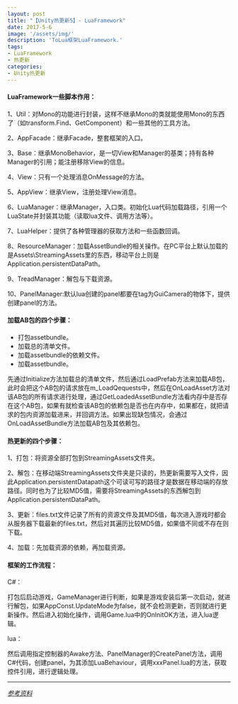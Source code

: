```yaml
---
layout: post
title: "【Unity热更新5】- LuaFramework"
date: 2017-5-6
image: '/assets/img/'
description: 'ToLua框架LuaFramework.'
tags:
- LuaFramework
- 热更新
categories:
- Unity热更新 
---
```


#### LuaFramework一些脚本作用：

1、Util：对Mono的功能进行封装，这样不继承Mono的类就能使用Mono的东西了（如transform.Find、GetComponent）和一些其他的工具方法。

2、AppFacade：继承Facade，整套框架的入口。

3、Base：继承MonoBehavior，是一切View和Manager的基类；持有各种Manager的引用；能注册移除View的信息。

4、View：只有一个处理消息OnMessage的方法。

5、AppView：继承View，注册处理View消息。

6、LuaManager：继承Manager，入口类。初始化Lua代码加载路径，引用一个LuaState并封装其功能（读取lua文件、调用方法等）。

7、LuaHelper：提供了各种管理器的获取方法和一些函数回调。

8、ResourceManager：加载AssetBundle的相关操作。在PC平台上默认加载的是Assets\StreamingAssets里的东西，移动平台上则是Application.persistentDataPath。

9、TreadManager：解包与下载资源。

10、PanelManager:默认lua创建的panel都要在tag为GuiCamera的物体下，提供创建panel的方法。

#### 加载AB包的四个步骤：

* 打包assetbundle。
* 加载总的清单文件。
* 加载assetbundle的依赖文件。
* 加载assetbundle。

先通过Initialize方法加载总的清单文件，然后通过LoadPrefab方法来加载AB包，此时会把这个AB包的请求放在m_LoadQequests中，然后在OnLoadAsset方法对该AB包的所有请求进行处理，通过GetLoadedAssetBundle方法看内存中是否存在这个AB包，如果有就检查该AB包的依赖包是否也在内存中，如果都在，就把请求的包内资源加载进来，并回调方法。如果出现缺包情况，会通过OnLoadAssetBundle方法加载AB包及其依赖包。

#### 热更新的四个步骤：

1、打包：将资源全部打包到StreamingAssets文件夹。

2、解包：在移动端StreamingAssets文件夹是只读的，热更新需要写入文件，因此Application.persistentDatapath这个可读可写的路径才是数据在移动端的存放路径。同时也为了比较MD5值，需要将StreamingAssets的东西解包到Application.persistentDataPath。

3、更新：files.txt文件记录了所有的资源文件及其MD5值，每次进入游戏时都会从服务器下载最新的files.txt，然后对其遍历比较MD5值，如果值不同或不存在则下载。

4、加载：先加载资源的依赖，再加载资源。

#### 框架的工作流程：

C#：

打包后启动游戏，GameManager进行判断，如果是游戏安装后第一次启动，就进行解包，如果AppConst.UpdateMode为false，就不会检测更新，否则就进行更新操作。然后进入初始化操作，调用Game.lua中的OnInitOK方法，进入lua逻辑。

lua：

然后调用指定控制器的Awake方法、PanelManager的CreatePanel方法，调用C#代码，创建panel，为其添加LuaBehaviour，调用xxxPanel.lua的方法，获取控件引用，进行逻辑处理。

---
*[参考资料](http://blog.csdn.net/lyh916/article/details/45021703)*
